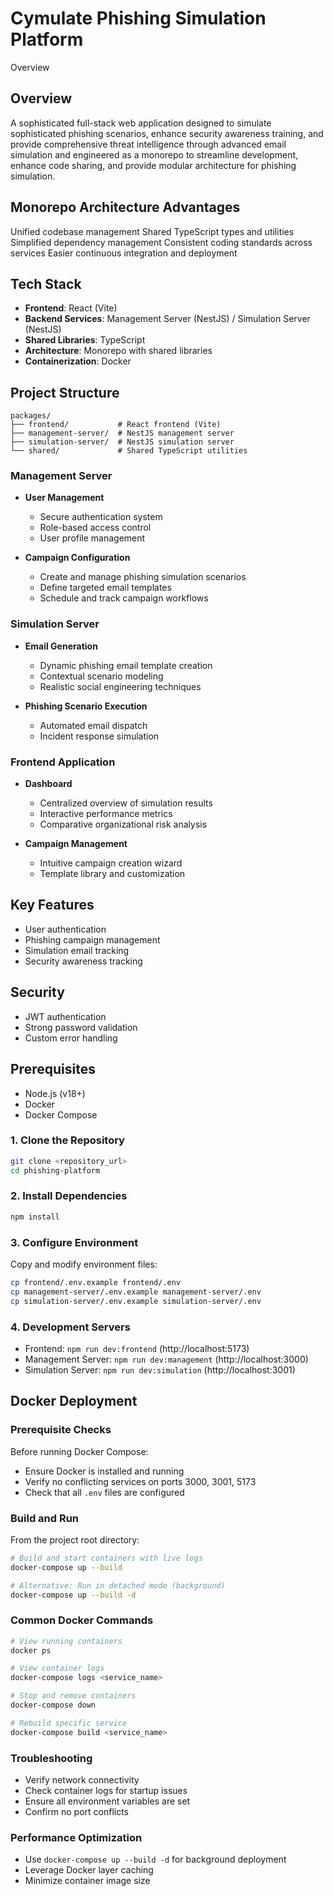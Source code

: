 # Cymulate Phishing Simulation Platform
Overview

## Overview
A sophisticated full-stack web application designed to simulate sophisticated phishing scenarios, enhance security awareness training, and provide comprehensive threat intelligence through advanced email simulation and engineered as a monorepo to streamline development, enhance code sharing, and provide modular architecture for phishing simulation.

## Monorepo Architecture Advantages

Unified codebase management
Shared TypeScript types and utilities
Simplified dependency management
Consistent coding standards across services
Easier continuous integration and deployment

## Tech Stack
- **Frontend**: React (Vite)
- **Backend Services**: Management Server (NestJS) / Simulation Server (NestJS)
- **Shared Libraries**: TypeScript
- **Architecture**: Monorepo with shared libraries
- **Containerization**: Docker

## Project Structure
```
packages/
├── frontend/           # React frontend (Vite)
├── management-server/  # NestJS management server
├── simulation-server/  # NestJS simulation server
└── shared/             # Shared TypeScript utilities
```


### Management Server
- **User Management**
  - Secure authentication system
  - Role-based access control
  - User profile management

- **Campaign Configuration**
  - Create and manage phishing simulation scenarios
  - Define targeted email templates
  - Schedule and track campaign workflows

### Simulation Server
- **Email Generation**
  - Dynamic phishing email template creation
  - Contextual scenario modeling
  - Realistic social engineering techniques

- **Phishing Scenario Execution**
  - Automated email dispatch
  - Incident response simulation


### Frontend Application
- **Dashboard**
  - Centralized overview of simulation results
  - Interactive performance metrics
  - Comparative organizational risk analysis

- **Campaign Management**
  - Intuitive campaign creation wizard
  - Template library and customization

## Key Features
- User authentication
- Phishing campaign management
- Simulation email tracking
- Security awareness tracking

## Security
- JWT authentication
- Strong password validation
- Custom error handling

## Prerequisites
- Node.js (v18+)
- Docker
- Docker Compose


### 1. Clone the Repository
```bash
git clone <repository_url>
cd phishing-platform
```

### 2. Install Dependencies
```bash
npm install
```

### 3. Configure Environment
Copy and modify environment files:
```bash
cp frontend/.env.example frontend/.env
cp management-server/.env.example management-server/.env
cp simulation-server/.env.example simulation-server/.env
```

### 4. Development Servers
- Frontend: `npm run dev:frontend` (http://localhost:5173)
- Management Server: `npm run dev:management` (http://localhost:3000)
- Simulation Server: `npm run dev:simulation` (http://localhost:3001)

## Docker Deployment

### Prerequisite Checks
Before running Docker Compose:
- Ensure Docker is installed and running
- Verify no conflicting services on ports 3000, 3001, 5173
- Check that all `.env` files are configured

### Build and Run
From the project root directory:
```bash
# Build and start containers with live logs
docker-compose up --build

# Alternative: Run in detached mode (background)
docker-compose up --build -d
```

### Common Docker Commands
```bash
# View running containers
docker ps

# View container logs
docker-compose logs <service_name>

# Stop and remove containers
docker-compose down

# Rebuild specific service
docker-compose build <service_name>
```

### Troubleshooting
- Verify network connectivity
- Check container logs for startup issues
- Ensure all environment variables are set
- Confirm no port conflicts

### Performance Optimization
- Use `docker-compose up --build -d` for background deployment
- Leverage Docker layer caching
- Minimize container image size




